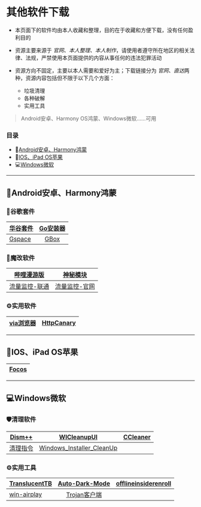 # **其他软件下载**

- 本页面下的软件均由本人收藏和整理，目的在于收藏和方便下载，没有任何盈利目的

- 资源主要来源于 *官网、本人整理、本人制作*，请使用者遵守所在地区的相关法律、法规，严禁使用本页面提供的内容从事任何的违法犯罪活动

- 资源方向不固定，主要以本人需要和爱好为主；下载链接分为 *官网、直达*两种，资源内容包括但不限于以下几个方面：
  - 垃圾清理
  - 各种破解
  - 实用工具

> Android安卓、Harmony OS鸿蒙、Windows微软……可用

### **目录**

- 📱[Android安卓、Harmony鸿蒙](#android%E5%AE%89%E5%8D%93harmony%E9%B8%BF%E8%92%99)<br>
- 🍎[IOS、iPad OS苹果](#iosipad-os%E8%8B%B9%E6%9E%9C)<br>
- 💻[Windows微软](#windows%E5%BE%AE%E8%BD%AF)

---

## 📱Android安卓、Harmony鸿蒙

### **🧣谷歌套件**

|[华谷套件](https://musetransfer.com/s/cpmsr6stj)|[Go安装器](https://musetransfer.com/s/5x5izlvot)|
| ---------------- | :--------------------: |
|[Gspace](https://musetransfer.com/s/10ous37uu)|[GBox](http://gboxlab.com/)|

### **🧣魔改软件**

|[哔哩漫游版](https://musetransfer.com/s/cy0r6pxsm)|[神秘模块](https://github.com/wchenyi/wall/raw/gh-pages/%E8%B5%84%E6%BA%90/%E7%A5%9E%E7%A7%98_android_202304231027.zip)|
| ---------------- | :--------------------: |
|[流量监控-联通](https://github.com/wchenyi/wall/raw/main/%E8%B5%84%E6%BA%90/%E6%B5%81%E9%87%8F%E7%9B%91%E6%8E%A7(%E8%81%94%E9%80%9A).apk)|[流量监控-官网](https://github.com/JunXiaoRuo/unicom)|

### **⚙️实用软件**

|[via浏览器](https://musetransfer.com/s/7okdyqmkk)|[HttpCanary](https://musetransfer.com/s/jwgt3tdlo)|
| ---------------- | :--------------------: |

---

## 🍎IOS、iPad OS苹果

|[Focos](https://apps.apple.com/cn/app/focos/id1274938524)|
| ---------------- |

---

## 💻Windows微软

### **🛡️清理软件**

|[Dism++](https://github.com/Chuyu-Team/Dism-Multi-language/releases)|[WICleanupUI](https://musetransfer.com/s/569pnqfik)|[CCleaner](https://musetransfer.com/s/2d0ocj7q0)|
| ---------------- | :--------------------: | :-----------------: |
|[清理指令](https://musetransfer.com/s/kyz1sjsqj)|[Windows_Installer_CleanUp](https://musetransfer.com/s/0qgc3mml0)|      |

### **⚙️实用工具**

|[TranslucentTB](https://github.com/TranslucentTB/TranslucentTB/releases)|[Auto-Dark-Mode](https://musetransfer.com/s/nitwmnrqi)|[offlineinsiderenroll](https://musetransfer.com/s/rpkjokn1q)|
| ---------------- | :--------------------: | :-----------------: |
|[win-airplay](https://musetransfer.com/s/3ropamxs1)|[Trojan客户端](https://itlanyan.com/trojan-clients-download/)|      |
